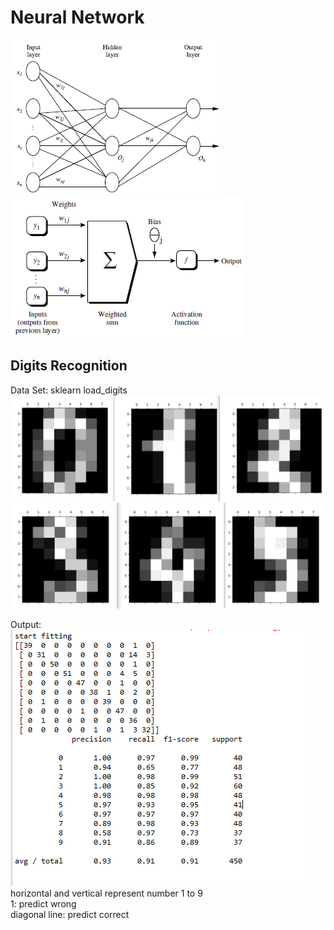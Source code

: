 # Neural Network

<img src="https://github.com/LeoZ123/Machine-Learning-Practice/blob/master/Neural_Network/img/Image1.png">

<img src="https://github.com/LeoZ123/Machine-Learning-Practice/blob/master/Neural_Network/img/Image2.png">

## Digits Recognition

Data Set: sklearn load_digits </br>
<img src="https://github.com/LeoZ123/Machine-Learning-Practice/blob/master/Neural_Network/img/digits0.png"> </br>
<img src="https://github.com/LeoZ123/Machine-Learning-Practice/blob/master/Neural_Network/img/digits.png"></br>

Output: </br>
<img src="https://github.com/LeoZ123/Machine-Learning-Practice/blob/master/Neural_Network/img/result.png"></br>
horizontal and vertical represent number 1 to 9</br>
1: predict wrong </br>
diagonal line: predict correct

